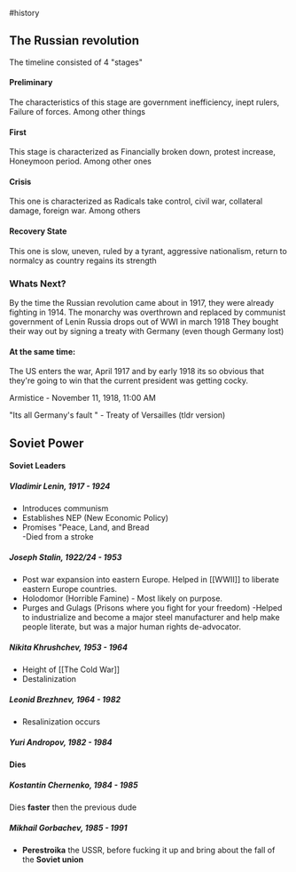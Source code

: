 #history 

## The Russian revolution 
The timeline consisted of  4 "stages"
#### Preliminary  
The characteristics of this stage are government inefficiency,  inept rulers,  Failure of forces. Among other things
#### First
This stage is characterized as Financially broken down, protest increase, Honeymoon period. Among other ones 
#### Crisis
This one is characterized as Radicals take control, civil war, collateral damage, foreign war. Among others
#### Recovery State
This one is slow, uneven, ruled by a tyrant,  aggressive nationalism, return to normalcy as country regains its strength

### Whats Next?
By the time the Russian revolution came about in 1917,  they were already fighting in 1914. 
	The monarchy was overthrown and replaced by communist government of Lenin
Russia drops out of WWI in march 1918 
	They bought their way out by signing a treaty with Germany (even though Germany lost)

#### At the same time:
The US enters the war,  April 1917
and by early 1918 its so obvious that they're going to win that the current president was getting cocky.


Armistice - November 11, 1918, 11:00 AM

"Its all Germany's fault " - Treaty of Versailles (tldr version)

## Soviet Power
#### Soviet Leaders
##### Vladimir Lenin, 1917 - 1924
- Introduces communism
- Establishes NEP (New Economic Policy)
- Promises "Peace, Land, and Bread  
-Died from a stroke
##### Joseph Stalin, 1922/24 - 1953
- Post war expansion into eastern Europe. Helped in [[WWII]] to liberate eastern Europe countries.
- Holodomor (Horrible Famine) - Most likely on purpose.
- Purges and Gulags (Prisons where you fight for your freedom)
-Helped to industrialize and become a major steel manufacturer and help make people literate, but was a major human rights de-advocator.
##### Nikita Khrushchev, 1953 - 1964
- Height of [[The Cold War]]
- Destalinization
##### Leonid Brezhnev, 1964 - 1982
- Resalinization occurs
##### Yuri Andropov, 1982 - 1984
**Dies**
##### Kostantin Chernenko, 1984 - 1985
Dies **faster** then the previous dude
##### Mikhail Gorbachev, 1985 - 1991
- **Perestroika** the USSR, before fucking it up and bring about the fall of the **Soviet union**

#### 